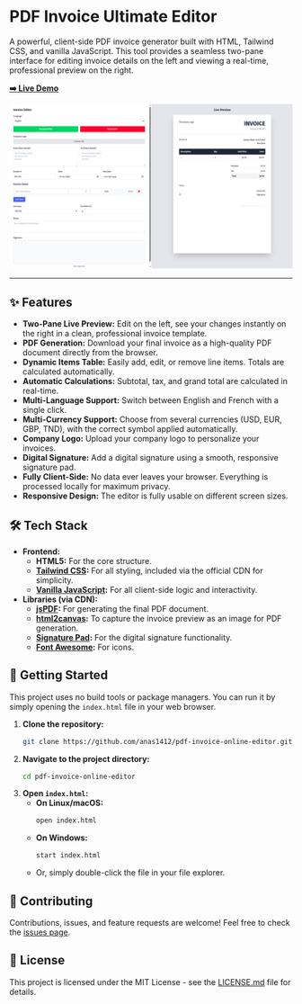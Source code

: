 # PDF Invoice Ultimate Editor

A powerful, client-side PDF invoice generator built with HTML, Tailwind CSS, and vanilla JavaScript. This tool provides a seamless two-pane interface for editing invoice details on the left and viewing a real-time, professional preview on the right.

**[➡️ Live Demo](https://anas1412.github.io/pdf-invoice-online-editor/)**

![Screenshot of the PDF Invoice Editor](./SCREENSHOT.png)

---

## ✨ Features

- **Two-Pane Live Preview:** Edit on the left, see your changes instantly on the right in a clean, professional invoice template.
- **PDF Generation:** Download your final invoice as a high-quality PDF document directly from the browser.
- **Dynamic Items Table:** Easily add, edit, or remove line items. Totals are calculated automatically.
- **Automatic Calculations:** Subtotal, tax, and grand total are calculated in real-time.
- **Multi-Language Support:** Switch between English and French with a single click.
- **Multi-Currency Support:** Choose from several currencies (USD, EUR, GBP, TND), with the correct symbol applied automatically.
- **Company Logo:** Upload your company logo to personalize your invoices.
- **Digital Signature:** Add a digital signature using a smooth, responsive signature pad.
- **Fully Client-Side:** No data ever leaves your browser. Everything is processed locally for maximum privacy.
- **Responsive Design:** The editor is fully usable on different screen sizes.

## 🛠️ Tech Stack

- **Frontend:**
  - **HTML5:** For the core structure.
  - **[Tailwind CSS](https://tailwindcss.com/):** For all styling, included via the official CDN for simplicity.
  - **[Vanilla JavaScript](https://developer.mozilla.org/en-US/docs/Web/JavaScript):** For all client-side logic and interactivity.
- **Libraries (via CDN):**
  - **[jsPDF](https://github.com/parallax/jsPDF):** For generating the final PDF document.
  - **[html2canvas](https://html2canvas.hertzen.com/):** To capture the invoice preview as an image for PDF generation.
  - **[Signature Pad](https://github.com/szimek/signature_pad):** For the digital signature functionality.
  - **[Font Awesome](https://fontawesome.com/):** For icons.

## 🚀 Getting Started

This project uses no build tools or package managers. You can run it by simply opening the `index.html` file in your web browser.

1.  **Clone the repository:**
    ```bash
    git clone https://github.com/anas1412/pdf-invoice-online-editor.git
    ```
2.  **Navigate to the project directory:**
    ```bash
    cd pdf-invoice-online-editor
    ```
3.  **Open `index.html`:**
    - **On Linux/macOS:**
      ```bash
      open index.html
      ```
    - **On Windows:**
      ```bash
      start index.html
      ```
    - Or, simply double-click the file in your file explorer.

## 🤝 Contributing

Contributions, issues, and feature requests are welcome! Feel free to check the [issues page](https://github.com/anas1412/pdf-invoice-online-editor/issues).

## 📝 License

This project is licensed under the MIT License - see the [LICENSE.md](LICENSE.md) file for details.
